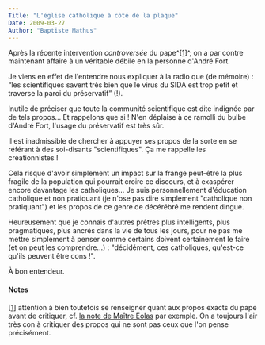 ```yaml
---
Title: "L'église catholique à côté de la plaque"
Date: 2009-03-27
Author: "Baptiste Mathus"
---
```




Après la récente intervention *controversée* du
pape^[[1](#pnote-303-1)]^, on a par contre maintenant affaire à un
véritable débile en la personne d'André Fort.

Je viens en effet de l'entendre nous expliquer à la radio que (de
mémoire) : “les scientifiques savent très bien que le virus du SIDA est
trop petit et traverse la paroi du préservatif” (!).

Inutile de préciser que toute la communité scientifique est dite
indignée par de tels propos... Et rappelons que si ! N'en déplaise à ce
ramolli du bulbe d'André Fort, l'usage du préservatif est très sûr.

Il est inadmissible de chercher à appuyer ses propos de la sorte en se
référant à des soi-disants "scientifiques". Ça me rappelle les
créationnistes !

Cela risque d'avoir simplement un impact sur la frange peut-être la plus
fragile de la population qui pourrait croire ce discours, et à exaspérer
encore davantage les catholiques... Je suis personnellement d'éducation
catholique et non pratiquant (je n'ose pas dire simplement "catholique
non pratiquant") et les propos de ce genre de décérébré me rendent
dingue.

Heureusement que je connais d'autres prêtres plus intelligents, plus
pragmatiques, plus ancrés dans la vie de tous les jours, pour ne pas me
mettre simplement à penser comme certains doivent certainement le faire
(et on peut les comprendre...) : "décidément, ces catholiques, qu'est-ce
qu'ils peuvent être cons !".

À bon entendeur.

#### Notes

[[1](#rev-pnote-303-1)] attention à bien toutefois se renseigner quant
aux propos exacts du pape avant de critiquer, cf. [la note de Maître
Eolas](http://www.maitre-eolas.fr/2009/03/18/1347-la-bonne-parole-est-a-la-defense)
par exemple. On a toujours l'air très con à critiquer des propos qui ne
sont pas ceux que l'on pense précisément.

